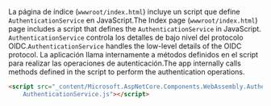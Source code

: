 <span data-ttu-id="4b99c-101">La página de índice (`wwwroot/index.html`) incluye un script que define `AuthenticationService` en JavaScript.</span><span class="sxs-lookup"><span data-stu-id="4b99c-101">The Index page (`wwwroot/index.html`) page includes a script that defines the `AuthenticationService` in JavaScript.</span></span> <span data-ttu-id="4b99c-102">`AuthenticationService` controla los detalles de bajo nivel del protocolo OIDC.</span><span class="sxs-lookup"><span data-stu-id="4b99c-102">`AuthenticationService` handles the low-level details of the OIDC protocol.</span></span> <span data-ttu-id="4b99c-103">La aplicación llama internamente a métodos definidos en el script para realizar las operaciones de autenticación.</span><span class="sxs-lookup"><span data-stu-id="4b99c-103">The app internally calls methods defined in the script to perform the authentication operations.</span></span>

```html
<script src="_content/Microsoft.AspNetCore.Components.WebAssembly.Authentication/
    AuthenticationService.js"></script>
```
